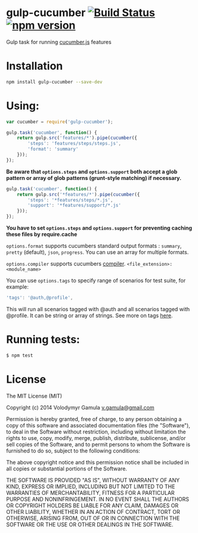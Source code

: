 gulp-cucumber  [![Build Status](https://travis-ci.org/vgamula/gulp-cucumber.svg?branch=master)](https://travis-ci.org/vgamula/gulp-cucumber) [![npm version](https://badge.fury.io/js/gulp-cucumber.svg)](http://badge.fury.io/js/gulp-cucumber)
==
Gulp task for running [cucumber.js](https://github.com/cucumber/cucumber-js) features

Installation
==
```sh
npm install gulp-cucumber --save-dev
```

Using:
==
```js
var cucumber = require('gulp-cucumber');

gulp.task('cucumber', function() {
    return gulp.src('features/*').pipe(cucumber({
        'steps': 'features/steps/steps.js',
        'format': 'summary'
    }));
});
```

**Be aware that `options.steps` and `options.support` both accept a glob pattern**
**or array of glob patterns (grunt-style matching) if necessary.**
```js
gulp.task('cucumber', function() {
    return gulp.src('*features/*').pipe(cucumber({
        'steps': '*features/steps/*.js',
        'support': '*features/support/*.js'
    }));
});
```

**You have to set `options.steps` and `options.support` for preventing caching these files by require.cache**

`options.format` supports cucumbers standard output formats : `summary`, `pretty` (default), `json`, `progress`. You can use an array for multiple formats.

`options.compiler` supports cucumbers [compiler](https://github.com/cucumber/cucumber-js#transpilers). `<file_extension>:<module_name>`

You can use `options.tags` to specify range of scenarios for test suite, for example:

```js
'tags': '@auth,@profile',
```

This will run all scenarios tagged with @auth and all scenarios tagged with @profile.
It can be string or array of strings. See more on tags [here](https://github.com/cucumber/cucumber/wiki/Tags).


Running tests:
==
```sh
$ npm test
```

License
==
The MIT License (MIT)

Copyright (c) 2014 Volodymyr Gamula v.gamula@gmail.com

Permission is hereby granted, free of charge, to any person obtaining a copy
of this software and associated documentation files (the "Software"), to deal
in the Software without restriction, including without limitation the rights
to use, copy, modify, merge, publish, distribute, sublicense, and/or sell
copies of the Software, and to permit persons to whom the Software is
furnished to do so, subject to the following conditions:

The above copyright notice and this permission notice shall be included in
all copies or substantial portions of the Software.

THE SOFTWARE IS PROVIDED "AS IS", WITHOUT WARRANTY OF ANY KIND, EXPRESS OR
IMPLIED, INCLUDING BUT NOT LIMITED TO THE WARRANTIES OF MERCHANTABILITY,
FITNESS FOR A PARTICULAR PURPOSE AND NONINFRINGEMENT. IN NO EVENT SHALL THE
AUTHORS OR COPYRIGHT HOLDERS BE LIABLE FOR ANY CLAIM, DAMAGES OR OTHER
LIABILITY, WHETHER IN AN ACTION OF CONTRACT, TORT OR OTHERWISE, ARISING FROM,
OUT OF OR IN CONNECTION WITH THE SOFTWARE OR THE USE OR OTHER DEALINGS IN
THE SOFTWARE.
